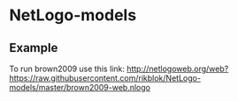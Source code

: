 # NetLogo-models

## Example

To run brown2009 use this link: http://netlogoweb.org/web?https://raw.githubusercontent.com/rikblok/NetLogo-models/master/brown2009-web.nlogo

